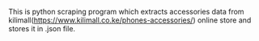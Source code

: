 This is python scraping program which extracts accessories data from kilimall(https://www.kilimall.co.ke/phones-accessories/) online store and stores it in .json file.
